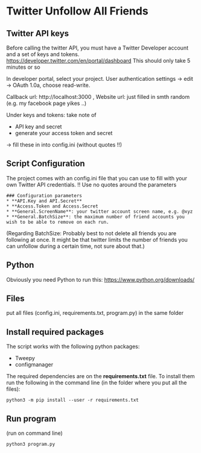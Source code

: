 # Twitter Unfollow All Friends

## Twitter API keys
Before calling the twitter API, you must have a Twitter Developer account and a set of keys and tokens. 
https://developer.twitter.com/en/portal/dashboard
This should only take 5 minutes or so

In developer portal, select your project. User authentication settings -> edit
-> OAuth 1.0a, choose read-write. 

Callback url: http://localhost:3000 , Website url: just filled in smth random (e.g. my facebook page yikes ..)

Under keys and tokens:
take note of 
- API key and secret
- generate your access token and secret

-> fill these in into config.ini (without quotes !!)

## Script Configuration
The project comes with an config.ini file that you can use to fill with your own Twitter API credentials.
!! Use no quotes around the parameters

```
### Configuration parameters
* **API.Key and API.Secret**
* **Access.Token and Access.Secret
* **General.ScreenName**: your twitter account screen name, e.g. @xyz
* **General.BatchSize**: the maximum number of friend accounts you wish to be able to remove on each run. 
```

(Regarding BatchSize: Probably best to not delete all friends you are following at once. It might be that twitter limits the number of friends you can unfollow during a certain time, not sure about that.)

## Python
Obviously you need Python to run this: https://www.python.org/downloads/

## Files
put all files (config.ini, requirements.txt, program.py) in the same folder 

## Install required packages
The script works with the following python packages:
* Tweepy
* configmanager

The required dependencies are on the **requirements.txt** file. To install them run the following in the command line (in the folder where you put all the files):
```
python3 -m pip install --user -r requirements.txt
```

## Run program
(run on command line)
```
python3 program.py
```
